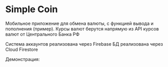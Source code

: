 # Simple Coin

Мобильное приложение для обмена валюты, с функцией вывода и пополнения (пример).
Курсы валют берутся напрямую из API курсов валют от Центрального Банка РФ

Система аккаунтов реализована через Firebase
БД реализована через Cloud Firestore

Демонстрация:

